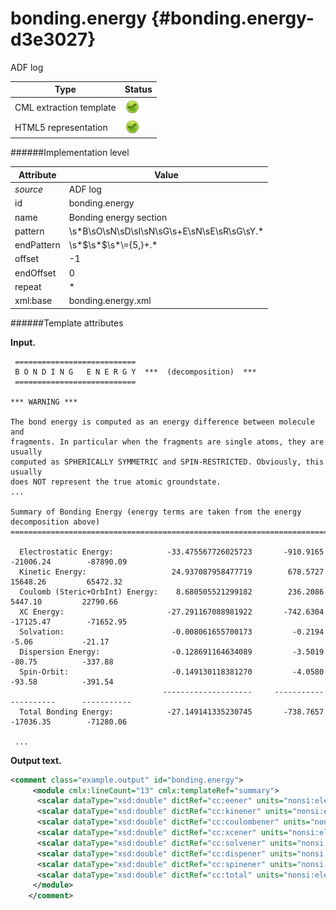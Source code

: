 # bonding.energy {#bonding.energy-d3e3027}

ADF log

| Type                                                                                                                                                | Status                                                                                                                                              |
|----|----|
| CML extraction template                                                                                                                             | ![](/imgs/Total.png)                                                                                                                                |
| HTML5 representation                                                                                                                                | ![](/imgs/Total.png)                                                                                                                                |

######Implementation level

| Attribute                                                                                                                                           | Value                                                                                                                                               |
|----|----|
| *source*                                                                                                                                            | ADF log                                                                                                                                             |
| id                                                                                                                                                  | bonding.energy                                                                                                                                      |
| name                                                                                                                                                | Bonding energy section                                                                                                                              |
| pattern                                                                                                                                             | \\s\*B\\sO\\sN\\sD\\sI\\sN\\sG\\s+E\\sN\\sE\\sR\\sG\\sY.\*                                                                                          |
| endPattern                                                                                                                                          | \\s\*\$\\s\*\$\\s\*\\={5,}+.\*                                                                                                                      |
| offset                                                                                                                                              | -1                                                                                                                                                  |
| endOffset                                                                                                                                           | 0                                                                                                                                                   |
| repeat                                                                                                                                              | \*                                                                                                                                                  |
| xml:base                                                                                                                                            | bonding.energy.xml                                                                                                                                  |

######Template attributes

**Input.**

     ===========================
     B O N D I N G   E N E R G Y  ***  (decomposition)  ***
     ===========================

    *** WARNING ***

    The bond energy is computed as an energy difference between molecule and
    fragments. In particular when the fragments are single atoms, they are usually
    computed as SPHERICALLY SYMMETRIC and SPIN-RESTRICTED. Obviously, this usually
    does NOT represent the true atomic groundstate.
    ...

    Summary of Bonding Energy (energy terms are taken from the energy decomposition above)
    ======================================================================================

      Electrostatic Energy:            -33.475567726025723       -910.9165        -21006.24        -87890.09
      Kinetic Energy:                   24.937087958477719        678.5727         15648.26         65472.32
      Coulomb (Steric+OrbInt) Energy:    8.680505521299182        236.2086          5447.10         22790.66
      XC Energy:                       -27.291167088981922       -742.6304        -17125.47        -71652.95
      Solvation:                        -0.008061655700173         -0.2194            -5.06           -21.17
      Dispersion Energy:                -0.128691164634089         -3.5019           -80.75          -337.88
      Spin-Orbit:                       -0.149130118381270         -4.0580           -93.58          -391.54
                                      --------------------     -----------       ----------      -----------
      Total Bonding Energy:            -27.149141335230745       -738.7657        -17036.35        -71280.06

     ...

        

**Output text.**

```xml
<comment class="example.output" id="bonding.energy">
     <module cmlx:lineCount="13" cmlx:templateRef="summary">
      <scalar dataType="xsd:double" dictRef="cc:eener" units="nonsi:electronvolt">-910.9165</scalar>
      <scalar dataType="xsd:double" dictRef="cc:kinener" units="nonsi:electronvolt">678.5727</scalar>
      <scalar dataType="xsd:double" dictRef="cc:coulombener" units="nonsi:electronvolt">236.2086</scalar>
      <scalar dataType="xsd:double" dictRef="cc:xcener" units="nonsi:electronvolt">-742.6304</scalar>
      <scalar dataType="xsd:double" dictRef="cc:solvener" units="nonsi:electronvolt">-0.2194</scalar>
      <scalar dataType="xsd:double" dictRef="cc:dispener" units="nonsi:electronvolt">-3.5019</scalar>
      <scalar dataType="xsd:double" dictRef="cc:spinener" units="nonsi:electronvolt">-4.058</scalar>
      <scalar dataType="xsd:double" dictRef="cc:total" units="nonsi:electronvolt">-738.7657</scalar>
     </module>
    </comment>
```
